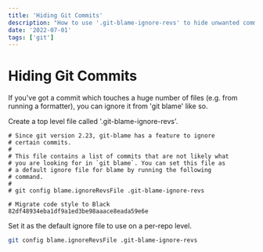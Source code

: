 ```yaml
---
title: 'Hiding Git Commits'
description: "How to use '.git-blame-ignore-revs' to hide unwanted commits"
date: '2022-07-01'
tags: ['git']
---
```


# Hiding Git Commits

If you've got a commit which touches a huge number of files (e.g. from running a formatter), you can ignore it from 'git blame' like so.

Create a top level file called '.git-blame-ignore-revs'.

```
# Since git version 2.23, git-blame has a feature to ignore
# certain commits.
#
# This file contains a list of commits that are not likely what
# you are looking for in `git blame`. You can set this file as
# a default ignore file for blame by running the following
# command.
#
# git config blame.ignoreRevsFile .git-blame-ignore-revs

# Migrate code style to Black
82df48934eba1df9a1ed3be98aaace8eada59e6e
```

Set it as the default ignore file to use on a per-repo level.

```bash
git config blame.ignoreRevsFile .git-blame-ignore-revs
```
